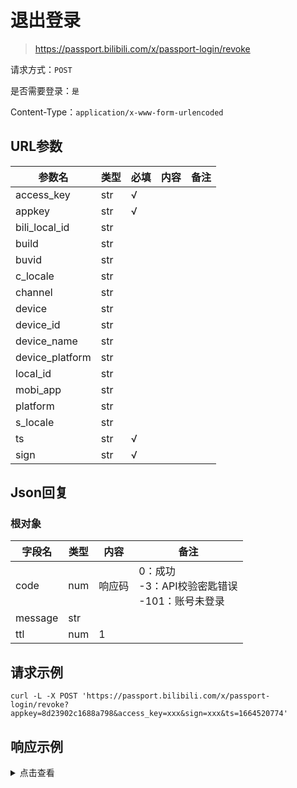 # 退出登录

> https://passport.bilibili.com/x/passport-login/revoke

请求方式：`POST`

是否需要登录：`是`

Content-Type：`application/x-www-form-urlencoded`

## URL参数

| 参数名             | 类型  | 必填  | 内容  | 备注  |
|-----------------|-----|-----|-----|-----|
| access_key      | str | √   |     |     |
| appkey          | str | √   |     |     |
| bili_local_id   | str |     |     |     |
| build           | str |     |     |     |
| buvid           | str |     |     |     |
| c_locale        | str |     |     |     |
| channel         | str |     |     |     |
| device          | str |     |     |     |
| device_id       | str |     |     |     |
| device_name     | str |     |     |     |
| device_platform | str |     |     |     |
| local_id        | str |     |     |     |
| mobi_app        | str |     |     |     |
| platform        | str |     |     |     |
| s_locale        | str |     |     |     |
| ts              | str | √   |     |     |
| sign            | str | √   |     |     |

## Json回复

### 根对象

| 字段名     | 类型  | 内容  | 备注                                    |
|---------|-----|-----|---------------------------------------|
| code    | num | 响应码 | 0：成功<br/>-3：API校验密匙错误<br/> -101：账号未登录 |
| message | str |     |                                       |
| ttl     | num | 1   |                                       |

## 请求示例

```shell
curl -L -X POST 'https://passport.bilibili.com/x/passport-login/revoke?appkey=8d23902c1688a798&access_key=xxx&sign=xxx&ts=1664520774'
```

## 响应示例

<details>
<summary>点击查看</summary>

```json
{
  "code": 0,
  "message": "0",
  "ttl": 1
}
```

</details>